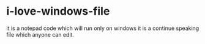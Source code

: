 # i-love-windows-file
it is a notepad code which will run only on windows  it is a continue speaking file which anyone can edit.
